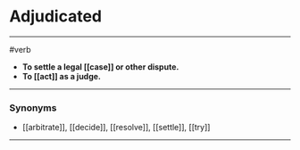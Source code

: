 # Adjudicated
---
#verb
- **To settle a legal [[case]] or other dispute.**
- **To [[act]] as a judge.**
---
### Synonyms
- [[arbitrate]], [[decide]], [[resolve]], [[settle]], [[try]]
---
